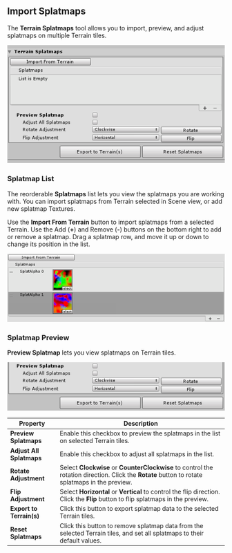## Import Splatmaps

The **Terrain Splatmaps** tool allows you to import, preview, and adjust splatmaps on multiple Terrain tiles. 

![img](images/Toolbox_SplatmapImport.png)

### Splatmap List

The reorderable **Splatmaps** list lets you view the splatmaps you are working with. You can import splatmaps from Terrain selected in Scene view, or add new splatmap Textures.

Use the **Import From Terrain** button to import splatmaps from a selected Terrain. Use the Add (**+**) and Remove (**-**) buttons on the bottom right to add or remove a splatmap. Drag a splatmap row, and move it up or down to change its position in the list.

![img](images/Toolbox_SplatmapImport_List.png)

### Splatmap Preview

**Preview Splatmap** lets you view splatmaps on Terrain tiles.

![img](images/Toolbox_SplatmapImport_Preview.png)

| **Property**             | **Description**                                              |
| ------------------------ | ------------------------------------------------------------ |
| **Preview Splatmaps**    | Enable this checkbox to preview the splatmaps in the list on selected Terrain tiles. |
| **Adjust All Splatmaps** | Enable this checkbox to adjust all splatmaps in the list.    |
| **Rotate Adjustment**    | Select **Clockwise** or **CounterClockwise** to control the rotation direction. Click the **Rotate** button to rotate splatmaps in the preview. |
| **Flip Adjustment**      | Select **Horizontal** or **Vertical** to control the flip direction. Click the **Flip** button to flip splatmaps in the preview. |
| **Export to Terrain(s)** | Click this button to export splatmap data to the selected Terrain tiles. |
| **Reset Splatmaps**      | Click this button to remove splatmap data from the selected Terrain tiles, and set all splatmaps to their default values. |